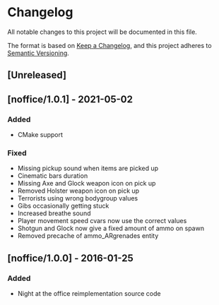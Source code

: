 # Changelog

All notable changes to this project will be documented in this file.

The format is based on [Keep a Changelog](https://keepachangelog.com/en/1.0.0/),
and this project adheres to [Semantic Versioning](https://semver.org/spec/v2.0.0.html).

## [Unreleased]

## [noffice/1.0.1] - 2021-05-02

### Added

- CMake support

### Fixed

- Missing pickup sound when items are picked up
- Cinematic bars duration
- Missing Axe and Glock weapon icon on pick up
- Removed Holster weapon icon on pick up
- Terrorists using wrong bodygroup values
- Gibs occasionally getting stuck
- Increased breathe sound
- Player movement speed cvars now use the correct values
- Shotgun and Glock now give a fixed amount of ammo on spawn
- Removed precache of ammo_ARgrenades entity

## [noffice/1.0.0] - 2016-01-25

### Added

- Night at the office reimplementation source code
